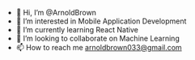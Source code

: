 - 👋 Hi, I’m @ArnoldBrown
- 👀 I’m interested in Mobile Application Development
- 🌱 I’m currently learning React Native
- 💞️ I’m looking to collaborate on Machine Learning
- 📫 How to reach me arnoldbrown033@gmail.com

<!---
ArnoldBrown/ArnoldBrown is a ✨ special ✨ repository because its `README.md` (this file) appears on your GitHub profile.
You can click the Preview link to take a look at your changes.
--->
